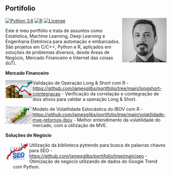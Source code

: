 ## Portifolio

<a href='https://github.com/jamesgilbs/portifolio'><img src='figures/james.jpeg' align="right" height="139" /></a>

[![Python 3.6](https://img.shields.io/badge/Python-3.8-blue.svg)](#)
[![R](https://img.shields.io/badge/RStudio-1.4-green)](#)
[![License](https://img.shields.io/badge/Code%20License-MIT-blue.svg)](LICENSE)

Este é meu portfólio e trata de assuntos como Estatística, Machine Learning, Deep Learning e Engenharia Eletrônica para automação e embarcados. São projetos em C/C++, Python e R, aplicados em soluções de problemas diversos, desde Áreas de Negócio, Mercado Financeiro e Internet das coisas (IoT).

**Mercado Financeiro**

<a href='https://github.com/jamesgilbs/portifolio/tree/main/longshort-cointegracao'><img src='https://github.com/jamesgilbs/portifolio/blob/main/longshort-cointegracao/figures/long-short.jpg' align="left" height="56" /></a>
- Validação de Operação Long & Short com R - https://github.com/jamesgilbs/portifolio/tree/main/longshort-cointegracao - Verificação da correlação e cointegração de dois ativos para validar a operação Long & Short.

<a href='https://github.com/jamesgilbs/portifolio/tree/main/volatilidade-mve-retornos-ibov'><img src='https://github.com/jamesgilbs/portifolio/blob/main/volatilidade-mve-retornos-ibov/figures/indicator.jpg' align="left" height="56" /></a>
- Modelo de Volatilidade Estocástica do IBOV com R - https://github.com/jamesgilbs/portifolio/tree/main/volatilidade-mve-retornos-ibov - Melhor entendimento da volatilidade do mercado, com a utilização de MVE.
 

**Soluções de Negócio**

<a href='https://github.com/jamesgilbs/portifolio/tree/main/seo'><img src='https://github.com/jamesgilbs/portifolio/blob/main/seo/figures/O-que-e-SEO-1-Doka-Comunicacao.jpg' align="left" height="56" /></a>
- Utilização da biblioteca pytrends para busca de palavras chaves para SEO - https://github.com/jamesgilbs/portifolio/tree/main/seo - Otimização de negócio utilizando de dados do Google Trend com Python.
